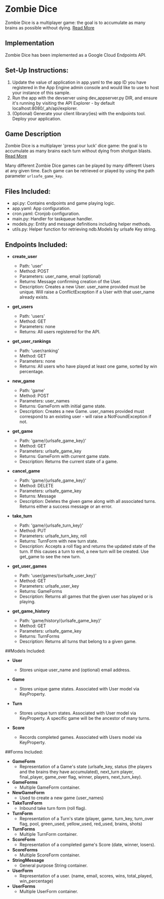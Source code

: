 # Zombie Dice

Zombie Dice is a multiplayer game: the goal is to accumulate as many brains as possible without dying.
[Read More](http://www.sjgames.com/dice/zombiedice/img/ZDRules_English.pdf)

## Implementation

Zombie Dice has been implemented as a Google Cloud Endpoints API. 

## Set-Up Instructions:
1.  Update the value of application in app.yaml to the app ID you have registered
 in the App Engine admin console and would like to use to host your instance of this sample.
1.  Run the app with the devserver using dev_appserver.py DIR, and ensure it's
 running by visiting the API Explorer - by default localhost:8080/_ah/api/explorer.
1.  (Optional) Generate your client library(ies) with the endpoints tool.
 Deploy your application.

## Game Description
Zombie Dice is a multiplayer 'press your luck' dice game: the goal is to accumulate as many brains each turn without dying from shotgun blasts.
[Read More](http://www.sjgames.com/dice/zombiedice/img/ZDRules_English.pdf)

Many different Zombie Dice games can be played by many different Users at any given time. Each game can be retrieved or played by using the path parameter
`urlsafe_game_key`.

## Files Included:
 - api.py: Contains endpoints and game playing logic.
 - app.yaml: App configuration.
 - cron.yaml: Cronjob configuration.
 - main.py: Handler for taskqueue handler.
 - models.py: Entity and message definitions including helper methods.
 - utils.py: Helper function for retrieving ndb.Models by urlsafe Key string.
 
 ## Endpoints Included:
 - **create_user**
    - Path: 'user'
    - Method: POST
    - Parameters: user_name, email (optional)
    - Returns: Message confirming creation of the User.
    - Description: Creates a new User. user_name provided must be unique. Will 
    raise a ConflictException if a User with that user_name already exists.
   
 - **get_users**
    - Path: 'users'
    - Method: GET
    - Parameters: none
    - Returns: All users registered for the API.
 
 - **get_user_rankings**
    - Path: 'user/ranking'
    - Method: GET
    - Parameters: none
    - Returns: All users who have played at least one game, sorted by win percentage.
 
 - **new_game**
    - Path: 'game'
    - Method: POST
    - Parameters: user_names
    - Returns: GameForm with initial game state.
    - Description: Creates a new Game. user_names provided must correspond to an
    existing user - will raise a NotFoundException if not. 
     
 - **get_game**
    - Path: 'game/{urlsafe_game_key}'
    - Method: GET
    - Parameters: urlsafe_game_key
    - Returns: GameForm with current game state.
    - Description: Returns the current state of a game.
 
 - **cancel_game**
    - Path: 'game/{urlsafe_game_key}'
    - Method: DELETE
    - Parameters: urlsafe_game_key
    - Returns: Message
    - Description: Deletes the given game along with all associated turns. Returns either a success message or an error.
    
 - **take_turn**
    - Path: 'game/{urlsafe_turn_key}'
    - Method: PUT
    - Parameters: urlsafe_turn_key, roll
    - Returns: TurnForm with new turn state.
    - Description: Accepts a roll flag and returns the updated state of the turn.
    If this causes a turn to end, a new turn will be created. Use get_game to see the new turn. 
    
 - **get_user_games**
    - Path: 'user/games/{urlsafe_user_key}'
    - Method: GET
    - Parameters: urlsafe_user_key
    - Returns: GameForms
    - Description: Returns all games that the given user has played or is playing.
 
- **get_game_history**
    - Path: 'game/history/{urlsafe_game_key}'
    - Method: GET
    - Parameters: urlsafe_game_key
    - Returns: TurnForms
    - Description: Returns all turns that belong to a given game.

##Models Included:
 - **User**
    - Stores unique user_name and (optional) email address.
    
 - **Game**
    - Stores unique game states. Associated with User model via KeyProperty.

 - **Turn**
    - Stores unique turn states. Associated with User model via KeyProperty. A specific game will be the ancestor of many turns.
    
 - **Score**
    - Records completed games. Associated with Users model via KeyProperty.
    
##Forms Included:
 - **GameForm**
    - Representation of a Game's state (urlsafe_key, status (the players and the brains they have accumulated),
    next_turn player, final_player, game_over flag, winner, players, next_turn_key).
- **GameForms**
    - Multiple GameForm container.
 - **NewGameForm**
    - Used to create a new game (user_names)
 - **TakeTurnForm**
    - Inbound take turn form (roll flag).
  - **TurnForm**
    - Representation of a Turn's state (player, game, turn_key, turn_over flag, pool, green_used, yellow_used, red_used, brains, shots) 
- **TurnForms**
    - Multiple TurnForm container.
 - **ScoreForm**
    - Representation of a completed game's Score (date, winner, losers).
 - **ScoreForms**
    - Multiple ScoreForm container.
 - **StringMessage**
    - General purpose String container.
 - **UserForm**
    - Representation of a user. (name, email, scores, wins, total_played, win_percentage)
- **UserForms**
    - Multiple UserForm container.    
    